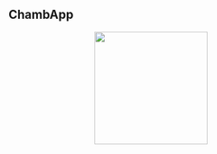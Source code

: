 ## ChambApp
<p align="center">
  <img src="https://export-download.canva.com/T7B1I/DAGzWrT7B1I/7/0/0001-7153320897087254043.jpg?X-Amz-Algorithm=AWS4-HMAC-SHA256&X-Amz-Credential=AKIAQYCGKMUH5AO7UJ26%2F20250919%2Fus-east-1%2Fs3%2Faws4_request&X-Amz-Date=20250919T113210Z&X-Amz-Expires=38348&X-Amz-Signature=77da24ab07fe4ef3abebcddc80260d77fde2ed395145a08000ee7cd4a23f56d4&X-Amz-SignedHeaders=host&response-content-disposition=attachment%3B%20filename%2A%3DUTF-8%27%27Chamba.jpg&response-expires=Fri%2C%2019%20Sep%202025%2022%3A11%3A18%20GMT" width="200">
